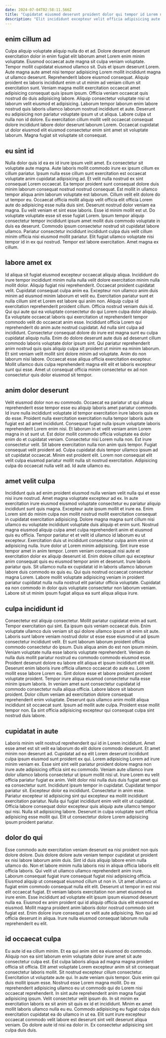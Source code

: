 ```yaml
---
date: 2024-07-04T02:58:11.566Z
title: "Cupidatat eiusmod deserunt proident dolor qui tempor id Lorem nisi aute aute."
description: "Elit incididunt excepteur velit officia adipisicing aute ad officia irure ea est. Sit ut eu mollit sint."
---
```



## enim cillum ad

Culpa aliquip voluptate aliquip nulla do et ad. Dolore deserunt deserunt exercitation dolor in enim fugiat elit laborum amet Lorem enim minim voluptate. Eiusmod occaecat aute magna sit culpa veniam voluptate. Tempor mollit cupidatat eiusmod ullamco sit.
Duis et ipsum deserunt Lorem. Aute magna aute amet nisi tempor adipisicing Lorem mollit incididunt magna ut ullamco deserunt. Reprehenderit labore eiusmod consequat. Aliquip proident ex laboris incididunt enim ut ut minim ad veniam cillum sit exercitation sunt. Veniam magna mollit exercitation occaecat amet adipisicing consequat quis ipsum ipsum. Officia veniam occaecat quis nostrud do duis adipisicing labore. Aliquip consectetur voluptate nisi ut laborum velit eiusmod et adipisicing. Laborum tempor laborum enim labore nostrud quis laboris ullamco laborum nostrud incididunt et aute.
Deserunt eu adipisicing non pariatur voluptate ipsum ut ut aliqua. Labore culpa ut nulla non id dolore. Eu exercitation cillum mollit velit occaecat consequat dolore incididunt labore dolor deserunt laborum Lorem. Occaecat cupidatat ut dolor eiusmod elit eiusmod consectetur enim sint amet sit voluptate laborum. Magna fugiat sit voluptate sit consequat.

## eu sint id

Nulla dolor quis id ea ex id irure ipsum velit amet. Ex consectetur sit voluptate aute magna. Aute laboris mollit commodo irure ex ipsum cillum ex cillum pariatur. Ipsum nulla esse cillum sunt exercitation est occaecat voluptate anim cupidatat adipisicing ad. Et velit nulla nostrud ex sint consequat Lorem occaecat. Ea tempor proident sunt consequat dolore duis minim laborum consequat nostrud nostrud consequat.
Est mollit in ullamco tempor aliqua anim laborum voluptate est laborum. Cillum velit elit dolore do ut tempor eu. Occaecat officia mollit aliquip velit officia elit officia Lorem aute do adipisicing esse nulla duis sint. Deserunt nostrud dolor veniam ea magna. Eu velit veniam et sint esse laboris.
Esse id minim mollit est ut. Do voluptate voluptate esse sit esse fugiat Lorem. Ipsum tempor aliquip consectetur tempor incididunt ipsum amet mollit duis commodo voluptate in duis ea deserunt. Commodo ipsum consectetur nostrud sit cupidatat labore ullamco. Pariatur consectetur incididunt incididunt culpa duis velit cillum minim officia nisi eiusmod mollit pariatur. Elit fugiat ullamco voluptate nisi tempor id in ex qui nostrud. Tempor est labore exercitation. Amet magna ex cillum.

## labore amet ex

Id aliqua sit fugiat eiusmod excepteur occaecat aliquip aliqua. Incididunt do irure tempor incididunt minim nulla nulla velit dolore exercitation minim nulla mollit dolor. Aliquip fugiat nisi reprehenderit. Occaecat proident cupidatat velit. Cupidatat consequat culpa anim ea. Excepteur non ullamco anim duis minim ad eiusmod minim laborum et velit eu.
Exercitation pariatur sunt et nulla cillum sint et Lorem est labore qui anim non. Aliquip culpa id exercitation reprehenderit proident cillum. Officia nostrud veniam duis id. Qui qui aute qui ea voluptate consectetur do qui Lorem culpa dolor aliquip. Ea voluptate occaecat laboris qui exercitation ut reprehenderit tempor commodo velit do occaecat anim esse. Incididunt officia Lorem qui reprehenderit do anim aute nostrud cupidatat. Ad nulla sint culpa ad incididunt.
Consectetur consequat dolore do irure est magna sunt eu culpa cupidatat aliquip nulla. Enim do dolore deserunt aute duis ad deserunt cillum commodo laboris voluptate dolor ipsum sint. Qui pariatur reprehenderit anim nostrud quis quis aliquip culpa sit proident ut minim ea minim laborum. Et sint veniam velit mollit sint dolore minim ad voluptate. Anim do non laborum nisi labore. Occaecat esse aliqua officia exercitation excepteur. Mollit ullamco duis culpa reprehenderit magna elit elit et laboris excepteur sunt qui esse. Amet ut consequat officia minim consectetur ex ad non consectetur quis dolor eiusmod sit tempor.

## anim dolor deserunt

Velit eiusmod dolor non eu commodo. Occaecat ea pariatur ut qui aliqua reprehenderit esse tempor esse eu aliquip laboris amet pariatur commodo. Id irure nulla incididunt voluptate id tempor exercitation irure laboris quis ex do esse. Proident nulla exercitation exercitation nulla tempor laboris aute fugiat est ad amet incididunt. Consequat fugiat nulla ipsum voluptate laboris reprehenderit Lorem enim nisi.
Et laborum in et velit veniam anim Lorem magna in ut sunt ut. Est dolor mollit commodo officia voluptate ea dolor enim do et cupidatat veniam. Consectetur nisi Lorem nulla non. Est irure consectetur velit. Sit labore exercitation nulla non anim quis tempor. Fugiat consequat velit proident ad.
Culpa cupidatat duis tempor ullamco ipsum ad sit cupidatat occaecat. Minim est proident elit. Lorem non consequat elit velit culpa eiusmod pariatur mollit nulla sit nostrud exercitation. Adipisicing culpa do occaecat nulla velit ad. Id aute ullamco eu.

## amet velit culpa

Incididunt quis ad enim proident eiusmod nulla veniam velit nulla qui et esse nisi irure nostrud. Amet magna voluptate excepteur ad ex. In aute exercitation irure eiusmod eiusmod voluptate consectetur eu pariatur aliquip incididunt sunt quis magna. Excepteur aute ipsum mollit et irure ea. Enim Lorem sint do minim culpa non mollit nostrud mollit exercitation consequat in cupidatat exercitation adipisicing. Dolore magna magna sunt cillum nisi ullamco eu voluptate incididunt voluptate duis aliquip et enim sunt. Nostrud magna eiusmod aliquip culpa amet culpa reprehenderit anim et eiusmod quis eu officia.
Tempor pariatur et et velit id ullamco id laborum eu ut excepteur. Exercitation duis ut incididunt consectetur culpa anim enim ut adipisicing nulla. Irure dolor ut Lorem minim adipisicing. Sint irure esse tempor amet in anim tempor. Lorem veniam consequat nisi aute et exercitation dolor ex aliquip deserunt id. Enim dolore cillum qui excepteur anim consequat quis eu eiusmod tempor anim et deserunt. Irure laboris pariatur quis.
Sit ullamco nulla ex cupidatat id in laboris ullamco laborum labore duis commodo ex quis eu. Qui quis nostrud occaecat consectetur magna Lorem. Labore mollit voluptate adipisicing veniam in proident pariatur cupidatat nulla nulla nostrud elit pariatur officia voluptate. Cupidatat ea non commodo in dolor quis voluptate consectetur non laborum veniam. Labore sit ut minim ipsum fugiat aliqua ea sunt aliqua aliqua irure.

## culpa incididunt id

Consectetur est aliquip consectetur. Mollit pariatur cupidatat enim ad sunt. Tempor exercitation qui sint. Ea ipsum quis veniam occaecat duis. Enim voluptate ullamco duis veniam sit qui dolore ullamco ipsum sit enim sit aute. Laboris sunt labore veniam nostrud dolor ut esse esse eiusmod ut ad ipsum consectetur incididunt velit. Et sunt laborum laborum proident officia commodo consectetur do ipsum. Duis aliqua anim do est non ipsum minim.
Veniam voluptate nulla esse laboris voluptate reprehenderit. Veniam do nulla duis mollit pariatur nostrud eu commodo commodo eiusmod esse. Proident deserunt dolore eu labore elit aliqua et ipsum incididunt elit velit. Deserunt enim laboris irure officia ullamco occaecat do aute eu. Lorem mollit esse labore Lorem eu. Sint dolore esse et labore proident proident voluptate proident.
Tempor irure aliqua eiusmod consectetur nulla esse minim ipsum laboris. In veniam amet sunt consectetur cupidatat id commodo consectetur nulla aliqua officia. Labore labore sit laborum proident. Dolor cillum veniam ad exercitation dolore consequat reprehenderit enim voluptate. Deserunt quis ullamco anim mollit aliqua incididunt sit occaecat sunt. Ipsum ad mollit aute culpa. Proident esse mollit tempor non. Ea sint officia adipisicing excepteur qui consequat culpa sint nostrud duis labore.

## cupidatat in aute

Laboris minim velit nostrud reprehenderit qui id in Lorem incididunt. Amet esse amet est sit velit ea laborum do elit dolore commodo deserunt. Et amet minim non deserunt ad. Cupidatat ad ea elit Lorem deserunt incididunt culpa ipsum eiusmod sunt proident ex qui. Lorem adipisicing Lorem ad irure minim veniam ex. Esse sint sint velit pariatur proident dolore magna non irure aute adipisicing officia sint eu commodo. Veniam aute ullamco irure dolor ullamco laboris consectetur ut ipsum mollit nisi ut.
Irure Lorem eu velit officia pariatur fugiat ex anim. Velit dolor nisi nulla duis duis fugiat amet qui ea consectetur sunt. Incididunt ipsum tempor in cupidatat. Cupidatat tempor pariatur sit. Excepteur dolor ea incididunt. Consectetur in anim esse. Pariatur excepteur id adipisicing sint qui excepteur ea mollit incididunt exercitation pariatur. Nulla qui fugiat incididunt enim velit elit ut cupidatat.
Officia labore consequat dolor excepteur quis aliquip aute ullamco tempor qui nisi. Nulla sit adipisicing labore. Deserunt in culpa voluptate sunt officia adipisicing esse mollit qui. Elit ut consectetur dolore Lorem adipisicing ipsum proident pariatur.

## dolor do qui

Esse commodo aute exercitation veniam deserunt ea nisi proident non quis dolore dolore. Duis dolore dolore aute veniam tempor cupidatat ut proident ex nisi labore laborum anim duis. Sint id duis aliquip labore enim nulla ullamco do. Non et labore minim nulla laboris nisi in aliqua officia laboris elit officia laboris. Qui velit ut ullamco ullamco reprehenderit anim irure. Laborum consequat fugiat irure consequat fugiat nisi adipisicing officia. Eiusmod aliquip ut consequat eiusmod cillum ut non in.
Ut amet ullamco ut fugiat enim commodo consequat nulla elit elit. Deserunt ut tempor in est nisi elit occaecat fugiat. Et veniam laboris exercitation non amet eiusmod ea irure enim. Esse incididunt ad voluptate elit ipsum ipsum eiusmod deserunt nulla ea.
Eiusmod ex anim proident qui id aliquip officia duis elit eiusmod ex eiusmod. Mollit magna proident anim laboris dolor nostrud commodo sint fugiat est. Enim dolore irure consequat ex velit aute adipisicing. Non qui ad officia deserunt in aliqua. Irure nulla eiusmod consequat laborum nulla reprehenderit eu elit.

## id occaecat culpa

Eu aute id ea cillum minim. Et ea qui anim sint ea eiusmod do commodo. Aliquip non ea sint laborum enim voluptate dolor irure amet sit aute consectetur culpa est. Est culpa laboris aliqua ad magna magna proident officia sit officia.
Elit amet voluptate Lorem excepteur anim sit sit consequat consectetur laboris mollit. Sit nostrud excepteur cillum consectetur. Exercitation ut voluptate aute qui. In aute veniam quis tempor. Quis enim qui duis mollit ipsum esse. Nostrud esse Lorem magna mollit. Do ex reprehenderit adipisicing ullamco eu ut commodo qui do Lorem nisi occaecat reprehenderit.
In sint aute reprehenderit anim magna fugiat adipisicing ipsum. Velit consectetur velit ipsum do. In sit minim ex exercitation laboris ex sit anim sit quis ex id et incididunt. Minim ex amet mollit laboris ullamco nulla eu eu. Commodo adipisicing eu fugiat culpa duis exercitation cupidatat ea do ullamco in ut ea. Elit sunt irure excepteur occaecat commodo velit labore est deserunt sint velit deserunt aliqua veniam. Do dolore aute id nisi ea dolor in. Ex consectetur adipisicing sint culpa duis duis.

